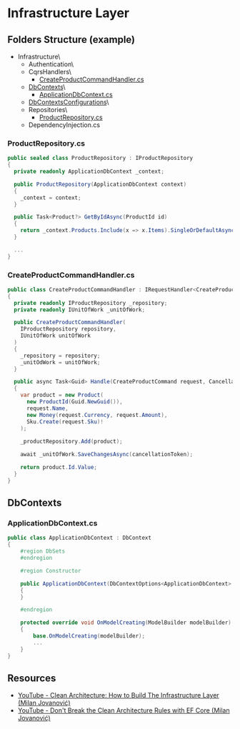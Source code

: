 # Infrastructure Layer
## Folders Structure (example)

* Infrastructure\
  * Authentication\
  * CqrsHandlers\
    * [CreateProductCommandHandler.cs](#createproductcommandhandlercs)
  * [DbContexts](#dbcontexts)\
    * [ApplicationDbContext.cs](#applicationdbcontextcs)
  * [DbContextsConfigurations]()\
  * Repositories\
    * [ProductRepository.cs](#productrepositorycs)  
  * DependencyInjection.cs

### ProductRepository.cs
```csharp
public sealed class ProductRepository : IProductRepository
{
  private readonly ApplicationDbContext _context;

  public ProductRepository(ApplicationDbContext context)
  {
    _context = context;
  }

  public Task<Product?> GetByIdAsync(ProductId id)
  {
    return _context.Products.Include(x => x.Items).SingleOrDefaultAsync(x => x.Id = id);
  }

  ...
}
```
### CreateProductCommandHandler.cs
```csharp
public class CreateProductCommandHandler : IRequestHandler<CreateProductCommand, Guid>
{
  private readonly IProductRepository _repository;
  private readonly IUnitOfWork _unitOfWork;

  public CreateProductCommandHandler(
    IProductRepository repository,
    IUnitOfWork unitOfWork
  )
  {
    _repository = repository;
    _unitOdWork = unitOfWork;
  }

  public async Task<Guid> Handle(CreateProductCommand request, CancellationToken, cancellationToken)
  {
    var product = new Product(
      new ProductId(Guid.NewGuid()),
      request.Name,
      new Money(request.Currency, request.Amount),
      Sku.Create(request.Sku)!
    );
    
    _productRepository.Add(product);

    await _unitOfWork.SaveChangesAsync(cancellationToken);

    return product.Id.Value;
  }
}
```
## DbContexts
### ApplicationDbContext.cs
```csharp
public class ApplicationDbContext : DbContext
{
    #region DbSets
    #endregion

    #region Constructor

    public ApplicationDbContext(DbContextOptions<ApplicationDbContext> options) : base(options)
    {
    }

    #endregion

    protected override void OnModelCreating(ModelBuilder modelBuilder)
    {
        base.OnModelCreating(modelBuilder);
        ...
    }
}
```

## Resources
* [YouTube - Clean Architecture: How to Build The Infrastructure Layer (Milan Jovanović)](https://www.youtube.com/watch?v=RsOq-Pkwy1U)
* [YouTube - Don't Break the Clean Architecture Rules with EF Core (Milan Jovanović)](https://www.youtube.com/watch?v=Bi8oRSu-QgU)
